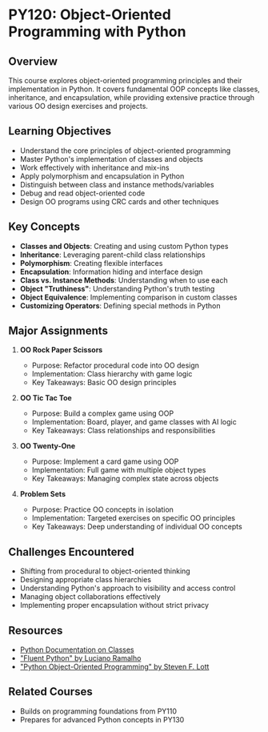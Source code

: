 # PY120: Object-Oriented Programming with Python

## Overview
This course explores object-oriented programming principles and their implementation in Python. It covers fundamental OOP concepts like classes, inheritance, and encapsulation, while providing extensive practice through various OO design exercises and projects.

## Learning Objectives
- Understand the core principles of object-oriented programming
- Master Python's implementation of classes and objects
- Work effectively with inheritance and mix-ins
- Apply polymorphism and encapsulation in Python
- Distinguish between class and instance methods/variables
- Debug and read object-oriented code
- Design OO programs using CRC cards and other techniques

## Key Concepts
- **Classes and Objects**: Creating and using custom Python types
- **Inheritance**: Leveraging parent-child class relationships
- **Polymorphism**: Creating flexible interfaces
- **Encapsulation**: Information hiding and interface design
- **Class vs. Instance Methods**: Understanding when to use each
- **Object "Truthiness"**: Understanding Python's truth testing
- **Object Equivalence**: Implementing comparison in custom classes
- **Customizing Operators**: Defining special methods in Python

## Major Assignments
1. **OO Rock Paper Scissors**
   - Purpose: Refactor procedural code into OO design
   - Implementation: Class hierarchy with game logic
   - Key Takeaways: Basic OO design principles

2. **OO Tic Tac Toe**
   - Purpose: Build a complex game using OOP
   - Implementation: Board, player, and game classes with AI logic
   - Key Takeaways: Class relationships and responsibilities

3. **OO Twenty-One**
   - Purpose: Implement a card game using OOP
   - Implementation: Full game with multiple object types
   - Key Takeaways: Managing complex state across objects

4. **Problem Sets**
   - Purpose: Practice OO concepts in isolation
   - Implementation: Targeted exercises on specific OO principles
   - Key Takeaways: Deep understanding of individual OO concepts

## Challenges Encountered
- Shifting from procedural to object-oriented thinking
- Designing appropriate class hierarchies
- Understanding Python's approach to visibility and access control
- Managing object collaborations effectively
- Implementing proper encapsulation without strict privacy

## Resources
- [Python Documentation on Classes](https://docs.python.org/3/tutorial/classes.html)
- ["Fluent Python" by Luciano Ramalho](https://www.oreilly.com/library/view/fluent-python-2nd/9781492056348/)
- ["Python Object-Oriented Programming" by Steven F. Lott](https://www.packtpub.com/product/python-object-oriented-programming-fourth-edition/9781801077262)

## Related Courses
- Builds on programming foundations from PY110
- Prepares for advanced Python concepts in PY130
